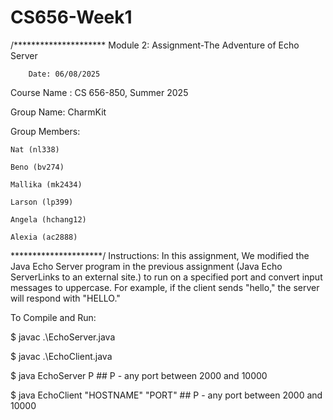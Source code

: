 ﻿# CS656-Week1
/*********************
        Module 2: Assignment-The Adventure of Echo Server
        
        Date: 06/08/2025
        
Course Name : CS 656-850, Summer 2025

Group Name:  CharmKit 

Group Members:

    Nat (nl338)
    
    Beno (bv274)
    
    Mallika (mk2434)
    
    Larson (lp399)
    
    Angela (hchang12)
    
    Alexia (ac2888)

*********************/
Instructions:
In this assignment, We modified the Java Echo Server program in the previous assignment (Java Echo ServerLinks to an external site.)  to run on a specified port and convert input messages to uppercase. For example, if the client sends "hello," the server will respond with "HELLO." 

To Compile and Run:

$ javac .\EchoServer.java

$ javac .\EchoClient.java

$ java EchoServer P  ## P - any port between 2000 and 10000

$ java EchoClient "HOSTNAME"  "PORT"  ## P - any port between 2000 and 10000
